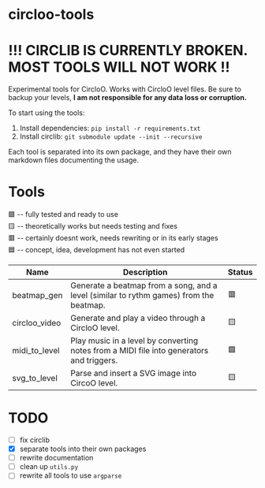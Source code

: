 # circloo-tools

# !!! CIRCLIB IS CURRENTLY BROKEN. MOST TOOLS WILL NOT WORK !!

Experimental tools for CircloO. Works with CircloO level files. Be sure to backup your levels, **I am not responsible for any data loss or corruption.**

To start using the tools:

1. Install dependencies: `pip install -r requirements.txt`
2. Install circlib: `git submodule update --init --recursive`

Each tool is separated into its own package, and they have their own markdown files documenting the usage.

# Tools

🟩 -- fully tested and ready to use<br>
🟨 -- theoretically works but needs testing and fixes<br>
🟥 -- certainly doesnt work, needs rewriting or in its early stages<br>
🟦 -- concept, idea, development has not even started<br>

| Name          | Description                                                                              | Status |
| ------------- | ---------------------------------------------------------------------------------------- | ------ |
| beatmap_gen   | Generate a beatmap from a song, and a level (similar to rythm games) from the beatmap.   | 🟥     |
| circloo_video | Generate and play a video through a CircloO level.                                       | 🟨     |
| midi_to_level | Play music in a level by converting notes from a MIDI file into generators and triggers. | 🟩     |
| svg_to_level  | Parse and insert a SVG image into CircoO level.                                          | 🟨     |

# TODO

- [ ] fix circlib
- [x] separate tools into their own packages
- [ ] rewrite documentation
- [ ] clean up `utils.py`
- [ ] rewrite all tools to use `argparse`
